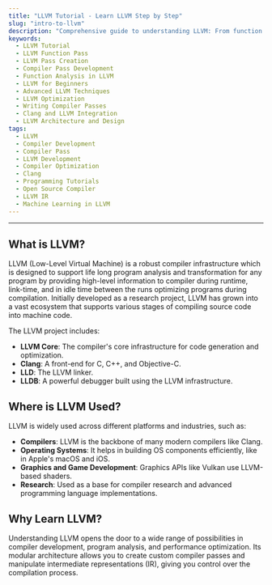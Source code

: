 ```yaml
---
title: "LLVM Tutorial - Learn LLVM Step by Step"
slug: "intro-to-llvm"
description: "Comprehensive guide to understanding LLVM: From function passes to creating your own LLVM passes and developing a compiler pass. Ideal for learners and developers."
keywords:
  - LLVM Tutorial
  - LLVM Function Pass
  - LLVM Pass Creation
  - Compiler Pass Development
  - Function Analysis in LLVM
  - LLVM for Beginners
  - Advanced LLVM Techniques
  - LLVM Optimization
  - Writing Compiler Passes
  - Clang and LLVM Integration
  - LLVM Architecture and Design
tags:
  - LLVM
  - Compiler Development
  - Compiler Pass
  - LLVM Development
  - Compiler Optimization
  - Clang
  - Programming Tutorials
  - Open Source Compiler
  - LLVM IR
  - Machine Learning in LLVM
---
```


---

## What is LLVM?

LLVM (Low-Level Virtual Machine) is a robust compiler infrastructure which is designed to support life long program analysis and transformation for any program by providing high-level information to compiler during runtime, link-time, and in idle time between the runs optimizing programs during compilation. Initially developed as a research project, LLVM has grown into a vast ecosystem that supports various stages of compiling source code into machine code. 

The LLVM project includes:
- **LLVM Core**: The compiler's core infrastructure for code generation and optimization.
- **Clang**: A front-end for C, C++, and Objective-C.
- **LLD**: The LLVM linker.
- **LLDB**: A powerful debugger built using the LLVM infrastructure.

## Where is LLVM Used?

LLVM is widely used across different platforms and industries, such as:
- **Compilers**: LLVM is the backbone of many modern compilers like Clang.
- **Operating Systems**: It helps in building OS components efficiently, like in Apple's macOS and iOS.
- **Graphics and Game Development**: Graphics APIs like Vulkan use LLVM-based shaders.
- **Research**: Used as a base for compiler research and advanced programming language implementations.

## Why Learn LLVM?

Understanding LLVM opens the door to a wide range of possibilities in compiler development, program analysis, and performance optimization. Its modular architecture allows you to create custom compiler passes and manipulate intermediate representations (IR), giving you control over the compilation process.
